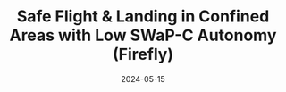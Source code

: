 ---
title: "Safe Flight & Landing in Confined Areas with Low SWaP-C Autonomy (Firefly)"
date: 2024-05-15
status: "Finished"
technologies: ["Mapping", "Obstacle Avoidance"]
image: "caa.jpg"
externalUrl: "https://www.youtube.com/watch?v=9koIUqpgJ14&ab_channel=NearEarthAutonomy"
tags: ["motion planning", "ROS"]
---